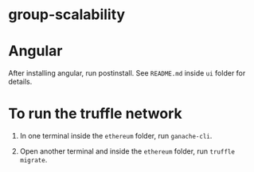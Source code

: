 # group-scalability

# Angular

After installing angular, run postinstall. See `README.md` inside `ui` folder for details.

# To run the truffle network

1. In one terminal inside the `ethereum` folder, run `ganache-cli`.

2. Open another terminal and inside the `ethereum` folder, run `truffle migrate`.